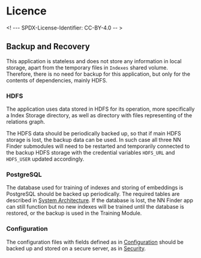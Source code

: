 # Licence

<! --- SPDX-License-Identifier: CC-BY-4.0  -- >

## Backup and Recovery

This application is stateless and does not store any information in local storage, apart from the temporary files in `Indexes` shared volume. Therefore, there is no need for backup for this application, but only for the contents of dependencies, mainly HDFS.

### HDFS

The application uses data stored in HDFS for its operation, more specifically a Index Storage directory, as well as directory with files representing of the relations graph.

The HDFS data should be periodically backed up, so that if main HDFS storage is lost, the backup data can be used. In such case all three NN Finder submodules will need to be restarted and temporarily connected to the backup HDFS storage with the credential variables `HDFS_URL` and `HDFS_USER` updated accordingly.

### PostgreSQL

The database used for training of indexes and storing of embeddings is PostgreSQL should be backed up periodically. The required tables are described in [System Architecture](system_architecture.md). If the database is lost, the NN Finder app can still function but no new indexes will be trained until the database is restored, or the backup is used in the Training Module.

### Configuration

The configuration files with fields defined as in [Configuration](configuration.md) should be backed up and stored on a secure server, as in [Security](security.md).